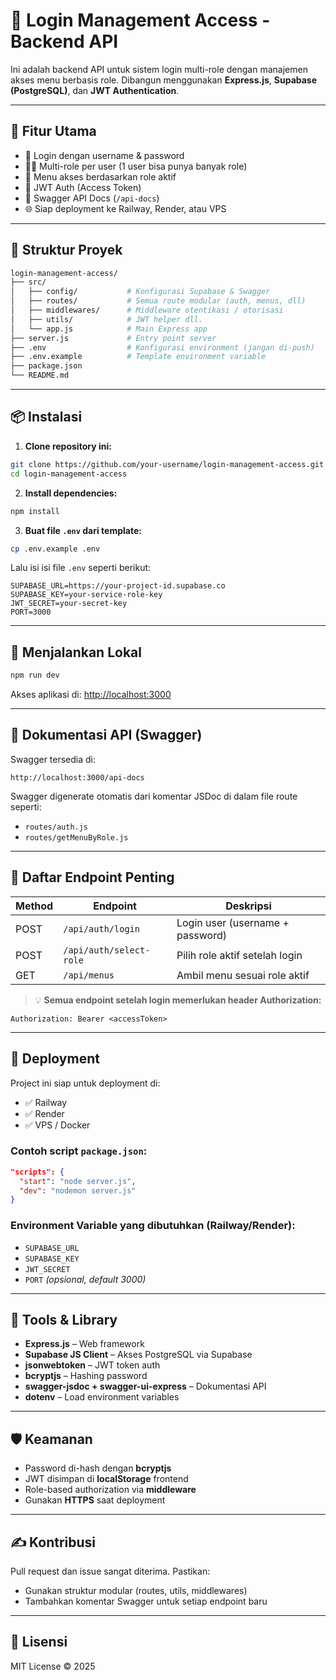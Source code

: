 
# 🔐 Login Management Access - Backend API

Ini adalah backend API untuk sistem login multi-role dengan manajemen akses menu berbasis role. Dibangun menggunakan **Express.js**, **Supabase (PostgreSQL)**, dan **JWT Authentication**.

---

## 🚀 Fitur Utama

- 🔑 Login dengan username & password
- 🧑‍💼 Multi-role per user (1 user bisa punya banyak role)
- 🧾 Menu akses berdasarkan role aktif
- 🔐 JWT Auth (Access Token)
- 🧭 Swagger API Docs (`/api-docs`)
- 🌐 Siap deployment ke Railway, Render, atau VPS

---

## 📁 Struktur Proyek

```bash
login-management-access/
├── src/
│   ├── config/           # Konfigurasi Supabase & Swagger
│   ├── routes/           # Semua route modular (auth, menus, dll)
│   ├── middlewares/      # Middleware otentikasi / otorisasi
│   ├── utils/            # JWT helper dll.
│   └── app.js            # Main Express app
├── server.js             # Entry point server
├── .env                  # Konfigurasi environment (jangan di-push)
├── .env.example          # Template environment variable
├── package.json
└── README.md
```

---

## 📦 Instalasi

1. **Clone repository ini:**

```bash
git clone https://github.com/your-username/login-management-access.git
cd login-management-access
```

2. **Install dependencies:**

```bash
npm install
```

3. **Buat file `.env` dari template:**

```bash
cp .env.example .env
```

Lalu isi isi file `.env` seperti berikut:

```env
SUPABASE_URL=https://your-project-id.supabase.co
SUPABASE_KEY=your-service-role-key
JWT_SECRET=your-secret-key
PORT=3000
```

---

## 🧪 Menjalankan Lokal

```bash
npm run dev
```

Akses aplikasi di: [http://localhost:3000](http://localhost:3000)

---

## 🧾 Dokumentasi API (Swagger)

Swagger tersedia di:

```
http://localhost:3000/api-docs
```

Swagger digenerate otomatis dari komentar JSDoc di dalam file route seperti:

- `routes/auth.js`
- `routes/getMenuByRole.js`

---

## 🧠 Daftar Endpoint Penting

| Method | Endpoint               | Deskripsi                        |
|--------|------------------------|----------------------------------|
| POST   | `/api/auth/login`      | Login user (username + password)|
| POST   | `/api/auth/select-role`| Pilih role aktif setelah login   |
| GET    | `/api/menus`           | Ambil menu sesuai role aktif     |

> 💡 **Semua endpoint setelah login memerlukan header Authorization:**

```http
Authorization: Bearer <accessToken>
```

---

## 🧩 Deployment

Project ini siap untuk deployment di:

- ✅ Railway
- ✅ Render
- ✅ VPS / Docker

### Contoh script `package.json`:

```json
"scripts": {
  "start": "node server.js",
  "dev": "nodemon server.js"
}
```

### Environment Variable yang dibutuhkan (Railway/Render):

- `SUPABASE_URL`
- `SUPABASE_KEY`
- `JWT_SECRET`
- `PORT` *(opsional, default 3000)*

---

## 🧰 Tools & Library

- **Express.js** – Web framework
- **Supabase JS Client** – Akses PostgreSQL via Supabase
- **jsonwebtoken** – JWT token auth
- **bcryptjs** – Hashing password
- **swagger-jsdoc + swagger-ui-express** – Dokumentasi API
- **dotenv** – Load environment variables

---

## 🛡️ Keamanan

- Password di-hash dengan **bcryptjs**
- JWT disimpan di **localStorage** frontend
- Role-based authorization via **middleware**
- Gunakan **HTTPS** saat deployment

---

## ✍️ Kontribusi

Pull request dan issue sangat diterima. Pastikan:

- Gunakan struktur modular (routes, utils, middlewares)
- Tambahkan komentar Swagger untuk setiap endpoint baru

---

## 📜 Lisensi

MIT License © 2025
